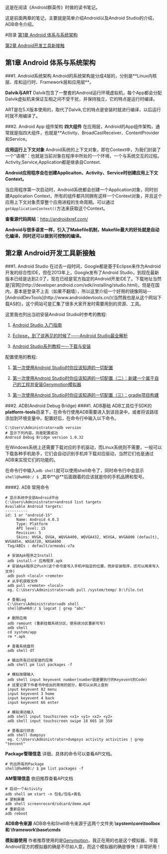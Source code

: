 这是在阅读《Android群英传》时做的读书笔记。

这是前面两章的笔记，主要就是简单介绍Android以及Android Studio的介绍，ADB命令介绍。

#目录
[第1章 Android 体系与系统架构](#01)

[第2章 Android开发工具新接触](#02)

<h2 id="01">第1章 Android 体系与系统架构</h2>
###1. Android系统架构
Android的系统架构是分成4层的，分别是**Linux内核层、库和运行时、Framework层和应用层**。

**Dalvik与ART**
Dalvik包含了一整套的Android运行环境虚拟机，每个App都会分配Dalvik虚拟机来保证互相之间不受干扰，并保持独立，它的特点是运行时编译。

ART是在5.X版本使用的，取代了Dalvik,它的特点是安装时就进行编译，以后运行时就不用编译了。

###2. Android App 组件架构
**四大组件**
在应用层，Android的App组件架构，通常就是指四大组件，也就是**Activity、BroadCastReceiver、ContentProvider和Service。

**应用运行上下文对象**
Android系统的上下文对象，即在Context中，为我们封装了一个“语境”：也就是当前对象在程序中所处的一个环境，一个与系统交互的过程。Activity,Service,Application都是继承自Context.

**Android应用程序会在创建Applicaiton、Activity、Service时创建应用上下文Context。**

当应用程序第一次启动时，Android系统都会创建一个Application对象，同时创建Application Context，所有的组件都共同拥有这样一个Context对象，并且这个应用上下文对象贯穿整个应用进程的生命周期。可以通过`getApplicationContext()`方法来获取这个Context。

**查看源代码网站**：http://androidxref.com/

**Android与很多语言一样，引入了Makefile机制，Makefile最大的好处就是自动化编译，同时还可以做到可控制的编译。**


<h2 id="02">第2章 Android开发工具新接触</h2>
###1. Android Studio
在过去一段时间，Google都是基于Eclipse来作为Android开发的综合性IDE，但在2013年上，Google发布了Android Studio，到现在最新版本已经是达到2.0了，现在已经是官方指定的Android开发IDE了。下载地址当然是[官网](http://developer.android.com/sdk/installing/studio.html)，但是在国内，基本是登录不上去（如果不翻墙），所以这里介绍一个好用的镜像网站--[AndroidDevTools](http://www.androiddevtools.cn/)(当然我也是从这个网站下载AS的)，这个网站可是汇集了很多大家开发时需要用到的资源、工具。

这里我也列出当初安装Android Studio时参考的教程:

1. [Android Studio 入门指南](http://www.jianshu.com/p/36cfa1614d23)

2. [Eclipse，到了说再见的时候了——Android Studio最全解析](http://android.jobbole.com/77635/)

3. [Android Studio系列教程一--下载与安装](http://stormzhang.com/devtools/2014/11/25/android-studio-tutorial1/)

配置使用的教程:

1. [第一次使用Android Studio时你应该知道的一切配置](http://www.cnblogs.com/smyhvae/p/4390905.html)

2. [第一次使用Android Studio时你应该知道的一切配置（二）：新建一个属于自己的工程并安装Genymotion模拟器](http://www.cnblogs.com/smyhvae/p/4392611.html)

3. [第一次使用Android Studio时你应该知道的一切配置（三）：gradle项目构建](http://www.cnblogs.com/smyhvae/p/4456420.html)

###2. ADB(Android Debug Bridge)
####1. ADB基础
ADB工具位于SDK的**platform-tools**目录下，在命令行使用ADB需要进入到该目录中，或者将该路径添加到环境变量中。配置好后，在命令行中输入以下命令。

    C:\Users\Administrator>adb version
    # 显示下列内容，则是配置成功
    Android Debug Bridge version 1.0.32
在Windows系统上还需要下载对应的手机驱动，而Linux系统则不需要，一般可以下载各种手机助手，它们会自动识别手机并下载对应驱动，当然它们也是通过ADB来实现它们的功能的。

在命令行中输入`adb shell`就可以使用shell命令了，同时命令行中会显示`shell@hwH60:/ $ `,其中**@**后面跟着的应该就是你的手机品牌和型号。

####2. ADB 常用命令

    # 显示系统中全部Android平台
    C:\Users\Administrator>android list targets
    Available Android targets:
    ----------
    id: 1 or "android-15"
         Name: Android 4.0.3
         Type: Platform
         API level: 15
         Revision: 5
         Skins: HVGA, QVGA, WQVGA400, WQVGA432, WSVGA, WVGA800 (default), WVGA854, WXGA720, WXGA800
     Tag/ABIs : default/armeabi-v7a

     # 安装Apk程序之Install
     adb install-r 应用程序.apk
     # 安装Apk程序之Push(这个命令是写入手机中指定的位置，而非安装程序，还可以用来写入文件)
     adb push <local> <remote>
     # 从手机获取文件
     adb pull <remote> <local>
     eg. C:\Users\Administrator>adb pull /system/temp/ D:\file.txt

     # 查看Log
     C:\Users\Administrator>adb shell
     shell@hwH60:/ $ logcat | grep "abc"

     # 删除应用
     adb remount (重新挂载系统分区，使系统分区重新可写)
     adb shell
     cd system/app
     rm *.apk

     # 查看系统盘符
     adb shell df

     # 输出所有已经安装的应用
     adb shell pm list packages -f

     # 模拟按键输入
     adb shell input keyevent number(number就是要执行的Keyevent的Code)
     # 这里记录下作者书中给出的常用的部分，都可以从网上查到
     input keyevent 82 menu
     input keyevent 3 home
     input keyevent 4 back
     input keyevent 66 enter

     # 模拟滑动输入
     adb shell input touchscreen <x1> <y1> <x2> <y2>
     adb shell input touchscreen swipe 18 665 18 350

     # 查看运行状态
     adb shell dumpsys
     eg. C:\Users\Administrator>dumpsys activity activities | grep "tencent"

**Package管理信息**
详细，具体的命令可以查看API文档。

    # 列出所有的Package
    shell@hwH60:/ $ pm list packages -f

**AM管理信息**
依旧推荐查看API文档

    # 启动一个Activity
    adb shell am start -n 包名/包名+类名
    # 录制屏幕
    adb shell screenrecord/sdcard/demo.mp4
    # 重新启动
    adb reboot

**ADB命令来源**
ADB命令和Shell命令来源于这两个文件夹:**\system\core\toolbox 和 \framework\base\cmds**

**模拟器使用**
作者推荐使用的是[Genymotion](http://www.genymotion.net/)，我正在用的也是这个模拟器，毕竟Android官方的模拟器的确是不尽如人意，而这个模拟器的确是够快！非常好用！





